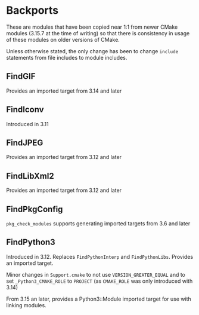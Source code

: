 Backports
=========

These are modules that have been copied near 1:1 from newer CMake modules (3.15.7 at the time of writing) so that there is consistency in usage of these modules on older versions of CMake.

Unless otherwise stated, the only change has been to change `include` statements from file includes to module includes.

## FindGIF
Provides an imported target from 3.14 and later

## FindIconv
Introduced in 3.11

## FindJPEG
Provides an imported target from 3.12 and later

## FindLibXml2
Provides an imported target from 3.12 and later

## FindPkgConfig
`pkg_check_modules` supports generating imported targets from 3.6 and later

## FindPython3
Introduced in 3.12. Replaces `FindPythonInterp` and `FindPythonLibs`. Provides an imported target.

Minor changes in `Support.cmake` to not use `VERSION_GREATER_EQUAL` and to set `_Python3_CMAKE_ROLE` to `PROJECT` (as `CMAKE_ROLE` was only introduced with 3.14)

From 3.15 an later, provides a Python3::Module imported target for use with linking modules.
